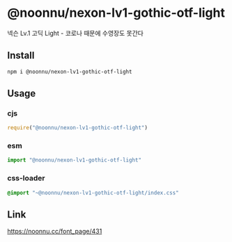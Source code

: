 # @noonnu/nexon-lv1-gothic-otf-light
넥슨 Lv.1 고딕 Light - 코로나 때문에 수영장도 못간다

## Install
```sh
npm i @noonnu/nexon-lv1-gothic-otf-light
```
## Usage
### cjs
```js
require("@noonnu/nexon-lv1-gothic-otf-light")
```
### esm
```js
import "@noonnu/nexon-lv1-gothic-otf-light"
```
### css-loader
```css
@import "~@noonnu/nexon-lv1-gothic-otf-light/index.css"
```

## Link
https://noonnu.cc/font_page/431